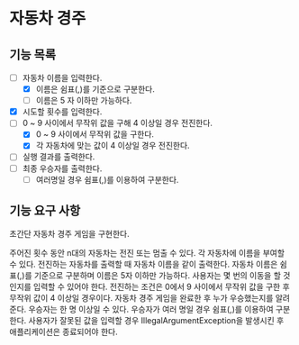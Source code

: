 # 자동차 경주

## 기능 목록

- [ ] 자동차 이름을 입력한다.
    - [x] 이름은 쉼표(,)를 기준으로 구분한다.
    - [ ] 이름은 5 자 이하만 가능하다. 
- [x] 시도할 횟수를 입력한다.
- [ ] 0 ~ 9 사이에서 무작위 값을 구해 4 이상일 경우 전진한다.
  - [x] 0 ~ 9 사이에서 무작위 값을 구한다.
  - [x] 각 자동차에 맞는 값이 4 이상일 경우 전진한다.
- [ ] 실행 결과를 출력한다.
- [ ] 최종 우승자를 출력한다.
    - [ ] 여러명일 경우 쉼표(,)를 이용하여 구분한다.

## 기능 요구 사항

초간단 자동차 경주 게임을 구현한다.

주어진 횟수 동안 n대의 자동차는 전진 또는 멈출 수 있다.
각 자동차에 이름을 부여할 수 있다. 전진하는 자동차를 출력할 때 자동차 이름을 같이 출력한다.
자동차 이름은 쉼표(,)를 기준으로 구분하며 이름은 5자 이하만 가능하다.
사용자는 몇 번의 이동을 할 것인지를 입력할 수 있어야 한다.
전진하는 조건은 0에서 9 사이에서 무작위 값을 구한 후 무작위 값이 4 이상일 경우이다.
자동차 경주 게임을 완료한 후 누가 우승했는지를 알려준다. 우승자는 한 명 이상일 수 있다.
우승자가 여러 명일 경우 쉼표(,)를 이용하여 구분한다.
사용자가 잘못된 값을 입력할 경우 IllegalArgumentException을 발생시킨 후 애플리케이션은 종료되어야 한다.